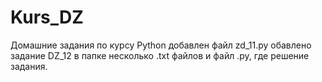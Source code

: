 # Kurs_DZ
Домашние задания по курсу Python
добавлен файл zd_11.py
обавлено задание DZ_12 в папке несколько .txt файлов
и файл .py, где решение задания.